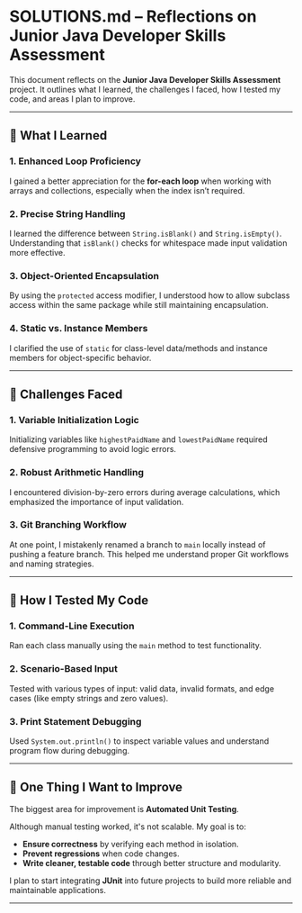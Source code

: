 # SOLUTIONS.md – Reflections on Junior Java Developer Skills Assessment

This document reflects on the **Junior Java Developer Skills Assessment** project. It outlines what I learned, the challenges I faced, how I tested my code, and areas I plan to improve.

---

## 🧠 What I Learned

### 1. Enhanced Loop Proficiency  
I gained a better appreciation for the **for-each loop** when working with arrays and collections, especially when the index isn’t required.

### 2. Precise String Handling  
I learned the difference between `String.isBlank()` and `String.isEmpty()`. Understanding that `isBlank()` checks for whitespace made input validation more effective.

### 3. Object-Oriented Encapsulation  
By using the `protected` access modifier, I understood how to allow subclass access within the same package while still maintaining encapsulation.

### 4. Static vs. Instance Members  
I clarified the use of `static` for class-level data/methods and instance members for object-specific behavior.

---

## 🚧 Challenges Faced

### 1. Variable Initialization Logic  
Initializing variables like `highestPaidName` and `lowestPaidName` required defensive programming to avoid logic errors.

### 2. Robust Arithmetic Handling  
I encountered division-by-zero errors during average calculations, which emphasized the importance of input validation.

### 3. Git Branching Workflow  
At one point, I mistakenly renamed a branch to `main` locally instead of pushing a feature branch. This helped me understand proper Git workflows and naming strategies.

---

## 🧪 How I Tested My Code

### 1. Command-Line Execution  
Ran each class manually using the `main` method to test functionality.

### 2. Scenario-Based Input  
Tested with various types of input: valid data, invalid formats, and edge cases (like empty strings and zero values).

### 3. Print Statement Debugging  
Used `System.out.println()` to inspect variable values and understand program flow during debugging.

---

## 🚀 One Thing I Want to Improve

The biggest area for improvement is **Automated Unit Testing**.

Although manual testing worked, it's not scalable. My goal is to:

- **Ensure correctness** by verifying each method in isolation.  
- **Prevent regressions** when code changes.  
- **Write cleaner, testable code** through better structure and modularity.

I plan to start integrating **JUnit** into future projects to build more reliable and maintainable applications.

---
